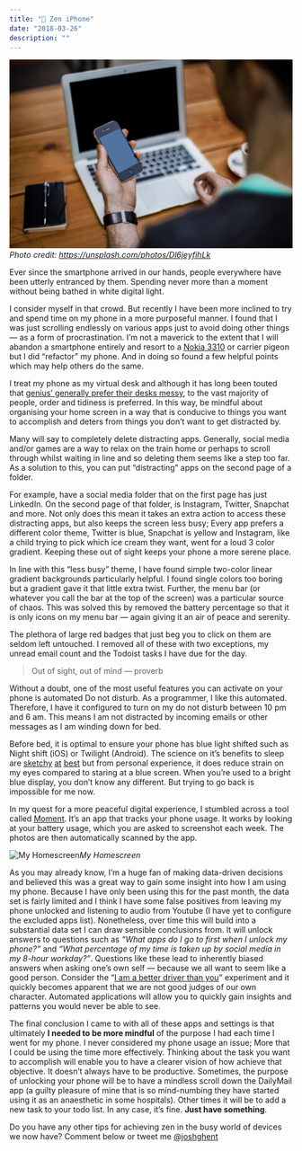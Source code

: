 ```yaml
---
title: "📱 Zen iPhone"
date: "2018-03-26"
description: ""
---
```


<div class="image">
	<img src="../../assets/images/zeniphone.jpg"/>
	<em>Photo credit: <a href="https://unsplash.com/photos/Dl6jeyfihLk">https://unsplash.com/photos/Dl6jeyfihLk</a></em>
</div>

Ever since the smartphone arrived in our hands, people everywhere have been utterly entranced by them. Spending never more than a moment without being bathed in white digital light.

I consider myself in that crowd. But recently I have been more inclined to try and spend time on my phone in a more purposeful manner. I found that I was just scrolling endlessly on various apps just to avoid doing other things — as a form of procrastination. I’m not a maverick to the extent that I will abandon a smartphone entirely and resort to a [Nokia 3310](https://en.wikipedia.org/wiki/Nokia_3310) or carrier pigeon but I did “refactor” my phone. And in doing so found a few helpful points which may help others do the same.

I treat my phone as my virtual desk and although it has long been touted that [genius’ generally prefer their desks messy](https://www.inc.com/geoffrey-james/a-messy-desk-is-a-sign-of-genius-according-to-scie.html), to the vast majority of people, order and tidiness is preferred. In this way, be mindful about organising your home screen in a way that is conducive to things you want to accomplish and deters from things you don’t want to get distracted by.

Many will say to completely delete distracting apps. Generally, social media and/or games are a way to relax on the train home or perhaps to scroll through whilst waiting in line and so deleting them seems like a step too far. As a solution to this, you can put “distracting” apps on the second page of a folder.

For example, have a social media folder that on the first page has just LinkedIn. On the second page of that folder, is Instagram, Twitter, Snapchat and more. Not only does this mean it takes an extra action to access these distracting apps, but also keeps the screen less busy; Every app prefers a different color theme, Twitter is blue, Snapchat is yellow and Instagram, like a child trying to pick which ice cream they want, went for a loud 3 color gradient. Keeping these out of sight keeps your phone a more serene place.

In line with this “less busy” theme, I have found simple two-color linear gradient backgrounds particularly helpful. I found single colors too boring but a gradient gave it that little extra twist. Further, the menu bar (or whatever you call the bar at the top of the screen) was a particular source of chaos. This was solved this by removed the battery percentage so that it is only icons on my menu bar — again giving it an air of peace and serenity.

The plethora of large red badges that just beg you to click on them are seldom left untouched. I removed all of these with two exceptions, my unread email count and the Todoist tasks I have due for the day.

> Out of sight, out of mind — proverb

Without a doubt, one of the most useful features you can activate on your phone is automated Do not disturb. As a programmer, I like this automated. Therefore, I have it configured to turn on my do not disturb between 10 pm and 6 am. This means I am not distracted by incoming emails or other messages as I am winding down for bed.

Before bed, it is optimal to ensure your phone has blue light shifted such as Night shift (iOS) or Twilight (Android). The science on it’s benefits to sleep are [sketchy](https://www.health.harvard.edu/staying-healthy/blue-light-has-a-dark-side) [at](https://cliradex.com/7-myths-facts-blue-light-eyes/) [best](https://medicalxpress.com/news/2016-04-debunking-digital-eyestrain-blue-myths.html) but from personal experience, it does reduce strain on my eyes compared to staring at a blue screen. When you’re used to a bright blue display, you don’t know any different. But trying to go back is impossible for me now.

In my quest for a more peaceful digital experience, I stumbled across a tool called [Moment](https://inthemoment.io/). It’s an app that tracks your phone usage. It works by looking at your battery usage, which you are asked to screenshot each week. The photos are then automatically scanned by the app.

![My Homescreen](https://cdn-images-1.medium.com/max/2484/1*pgMkULYbNKEtX9L84MQWTw@2x.jpeg)_My Homescreen_

As you may already know, I’m a huge fan of making data-driven decisions and believed this was a great way to gain some insight into how I am using my phone. Because I have only been using this for the past month, the data set is fairly limited and I think I have some false positives from leaving my phone unlocked and listening to audio from Youtube (I have yet to configure the excluded apps list). Nonetheless, over time this will build into a substantial data set I can draw sensible conclusions from. It will unlock answers to questions such as _“What apps do I go to first when I unlock my phone?”_ and _“What percentage of my time is taken up by social media in my 8-hour workday?”_. Questions like these lead to inherently biased answers when asking one’s own self — because we all want to seem like a good person. Consider the “[I am a better driver than you](https://en.wikipedia.org/wiki/Illusory_superiority#Driving_ability)” experiment and it quickly becomes apparent that we are not good judges of our own character. Automated applications will allow you to quickly gain insights and patterns you would never be able to see.

The final conclusion I came to with all of these apps and settings is that ultimately **I needed to be more mindful** of the purpose I had each time I went for my phone. I never considered my phone usage an issue; More that I could be using the time more effectively. Thinking about the task you want to accomplish will enable you to have a clearer vision of how achieve that objective. It doesn’t always have to be productive. Sometimes, the purpose of unlocking your phone will be to have a mindless scroll down the DailyMail app (a guilty pleasure of mine that is so mind-numbing they have started using it as an anaesthetic in some hospitals). Other times it will be to add a new task to your todo list. In any case, it’s fine. **Just have something**.

Do you have any other tips for achieving zen in the busy world of devices we now have? Comment below or tweet me [@joshghent](https://twitter.com/joshghent)
